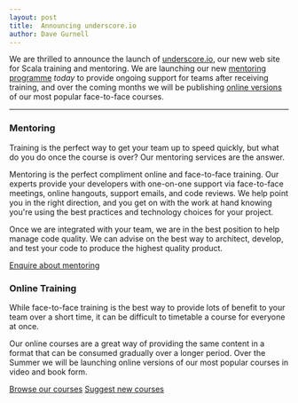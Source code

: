 ```yaml
---
layout: post
title:  Announcing underscore.io
author: Dave Gurnell
---
```


We are thrilled to announce the launch of [underscore.io](http://underscore.io), our new web site for Scala training and mentoring. We are launching our new [mentoring programme](http://underscore.io#mentoring) <em>today</em> to provide ongoing support for teams after receiving training, and over the coming months we will be publishing [online versions](http://underscore.io#online) of our most popular face-to-face courses.

---

### Mentoring

Training is the perfect way to get your team up to speed quickly, but what do you do once the course is over? Our mentoring services are the answer.

Mentoring is the perfect compliment online and face-to-face training. Our experts provide your developers with one-on-one support via face-to-face meetings, online hangouts, support emails, and code reviews. We help point you in the right direction, and you get on with the work at hand knowing you're using the best practices and technology choices for your project.

Once we are integrated with your team, we are in the best position to help manage code quality. We can advise on the best way to architect, develop, and test your code to produce the highest quality product.

<p><a class="btn btn-sm btn-primary" href="/contact.html?subject=Mentoring%20enquiry">Enquire about mentoring</a></p>

### Online Training

While face-to-face training is the best way to provide lots of benefit to your team over a short time, it can be difficult to timetable a course for everyone at once.

Our online courses are a great way of providing the same content in a format that can be consumed gradually over a longer period. Over the Summer we will be launching online versions of our most popular courses in video and book form.

<a class="btn btn-sm btn-primary" href="http://underscore.io/courses/">Browse our courses</a>
<a class="btn btn-sm btn-primary" href="http://underscore.io/contact.html?subject=Course%20suggestion">Suggest new courses</a>
